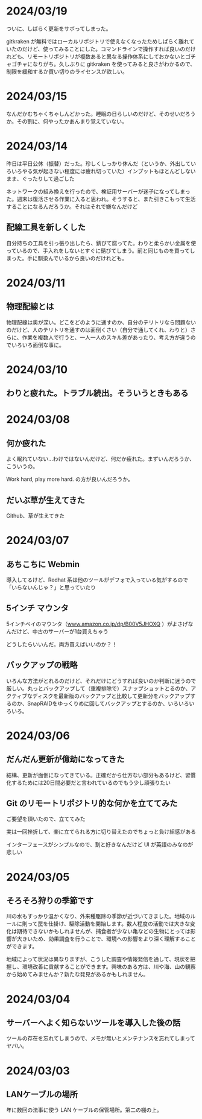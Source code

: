 # 2024/03/19
ついに、しばらく更新をサボってしまった。

gitkraken が無料ではローカルリポジトリで使えなくなったためしばらく離れていたのだけど、使ってみることにした。コマンドラインで操作すれば良いのだけれども、リモートリポジトリが複数あると異なる操作体系にしておかないとゴチャゴチャになりがち。久しぶりに gitkraken を使ってみると良さがわかるので、制限を緩和するか買い切りのライセンスが欲しい。

# 2024/03/15
なんだかむちゃくちゃしんどかった。睡眠の日らしいのだけど、そのせいだろうか。その割に、何やったかあんまり覚えていない。

# 2024/03/14
昨日は平日公休（振替）だった。珍しくしっかり休んだ（というか、外出していろいろやる気が起きない程度には疲れ切っていた）インプットもほとんどしないまま、ぐったりして過ごした

ネットワークの組み換えを行ったので、検証用サーバーが迷子になってしまった。週末は復活させる作業に入ると思われ。そうすると、また引きこもって生活することになるんだろうか。それはそれで嫌なんだけど
## 配線工具を新しくした
自分持ちの工具を引っ張り出したら、錆びて腐ってた。わりと柔らかい金属を使っているので、手入れをしないとすぐに錆びてしまう。前と同じものを買ってしまった。手に馴染んでいるから良いのだけれども。
# 2024/03/11
## 物理配線とは
物理配線は奥が深い。どこをどのように通すのか、自分のテリトリなら問題ないのだけど、人のテリトリを通すのは面倒くさい（自分で通してくれ、わりと）さらに、作業を複数人で行うと、一人一人のスキル差があったり、考え方が違うのでいろいろ面倒な事に。
# 2024/03/10
## わりと疲れた。トラブル続出。そういうときもある
# 2024/03/08
## 何か疲れた
よく眠れていない...わけではないんだけど、何だか疲れた。まずいんだろうか、こういうの。

Work hard, play more hard. の方が良いんだろうか。
## だいぶ草が生えてきた
Github、草が生えてきた
# 2024/03/07
## あちこちに Webmin
導入してるけど、Redhat 系は他のツールがデフォで入っている気がするので「いらないんじゃ？」と思っていたり
## 5インチ マウンタ
5インチベイのマウンタ（www.amazon.co.jp/dp/B00V5JHOXQ ）がよさげなんだけど、中古のサーバーが1台買えちゃう

どうしたらいいんだ。両方買えばいいのか？！
## バックアップの戦略
いろんな方法がとれるのだけど、それだけにどうすれば良いのか判断に迷うので厳しい。丸っとバックアップして（重複排除で）スナップショットとるのか、アクティブなディスクを最新版のバックアップと比較して更新分をバックアップするのか、SnapRAIDをゆっくりめに回してバックアップとするのか、いろいろいろいろ。
# 2024/03/06
## だんだん更新が億劫になってきた
結構、更新が面倒になってきている。正確だから仕方ない部分もあるけど、習慣化するためには20日間必要だと言われているのでもう少し頑張りたい
## Git のリモートリポジトリ的な何かを立ててみた
ご要望を頂いたので、立ててみた

実は一回挫折して、楽に立てられる方に切り替えたのでちょっと負け組感がある

インターフェースがシンプルなので、割と好きなんだけど UI が英語のみなのが悲しい

# 2024/03/05
## そろそろ狩りの季節です
川の水もすっかり温かくなり、外来種駆除の季節が近づいてきました。地域のルールに則って罠を仕掛け、駆除活動を開始します。数人程度の活動では大きな変化は期待できないかもしれませんが、捕食者が少ない亀などの生物にとっては影響が大きいため、効果調査を行うことで、環境への影響をより深く理解することができます。

地域によって状況は異なりますが、こうした調査や情報発信を通して、現状を把握し、環境改善に貢献することができます。興味のある方は、川や海、山の観察から始めてみませんか？新たな発見があるかもしれません。
# 2024/03/04
## サーバーへよく知らないツールを導入した後の話
ツールの存在を忘れてしまうので、メモが無いとメンテナンスを忘れてしまってヤバい。
# 2024/03/03
## LANケーブルの場所
年に数回の法事に使う LAN ケーブルの保管場所。第二の棚の上。
